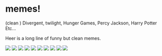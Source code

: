 # memes!
(clean )  Divergent, twilight, Hunger Games, Percy Jackson, Harry Potter  Etc...




Heer is a long line of funny but clean memes. 







<img src="https://i.pinimg.com/originals/e5/a5/cf/e5a5cf8ac89ae279fa8027dbf7758715.jpg"/>
<img src="https://i.pinimg.com/originals/28/32/db/2832db0fdabdbf92ba992d7170175c62.jpg"/>
<img
src="https://i.pinimg.com/564x/23/58/72/235872f188ae3168baca39914c76b318.jpg"/>
<img src="https://i.pinimg.com/564x/b1/41/5b/b1415bf78edc3007ad99a8c5c211d13b.jpg"/>
<img src="https://encrypted-tbn0.gstatic.com/images?q=tbn%3AANd9GcRjqmNZVXSiBwJf9xXZ6NYCYQPxJuWO7T7Jc06f1cJI2eUH9tuG&usqp=CAU"/>
<img src="https://qph.fs.quoracdn.net/main-qimg-b873dab3210fb93f40d73f38153ba9d1"/>
<imgsrc="https://d.wattpad.com/story_parts/198333668/images/142205ff1c77ea44.jpghttps://d.wattpad.com/story_parts/198333668/images/142205ff1c77ea44.jpg"/>
<imgsrc="https://d.wattpad.com/story_parts/198333668/images/142205ff1c77ea44.jpg"/>
<img src="https://d.wattpad.com/story_parts/192210401/images/141cdb3e230cd7da.jpg"/>
<img src="https://i.pinimg.com/originals/ab/ff/c3/abffc339082c5218da4214ad9f3724d8.jpg"/>
<img src="https://i.pinimg.com/originals/d9/8e/84/d98e84ec6dc5947d9a6bb81cf6ef4d4a.jpg"/>
<img src="https://scontent-lga3-1.cdninstagram.com/v/t51.2885-15/sh0.08/e35/c47.0.910.910a/s640x640/71307919_757279961390096_8200864527204480344_n.jpg?_nc_ht=scontent-lga3-1.cdninstagram.com&_nc_cat=108&_nc_ohc=R_scm9tkNYMAX85CDJq&oh=0c65b2f9f43bcac0d0be512669de1f0f&oe=5EC7A9B0jpg"/>
<img src=""/><imgsrc=
<img src=""/>







